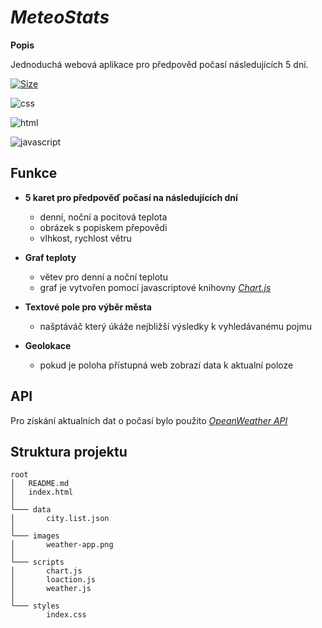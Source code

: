 
# *MeteoStats*
**Popis**

Jednoduchá webová aplikace pro předpověd počasí následujících 5 dní.





[![Size](https://img.shields.io/github/repo-size/2001Marty/weatherapp?color=red&label=velikost%20projektu)](https://github/directory-file-count/:user/:repo)

![css](https://img.shields.io/badge/-CSS3-blue)

![html](https://img.shields.io/badge/-HTML5-blue) 

![javascript](https://img.shields.io/badge/-JavaScript-blue)


## Funkce

- **5 karet pro předpověď počasí na následujících dní**
    - denní, noční a pocitová teplota
    - obrázek s popiskem přepovědi
    - vlhkost, rychlost větru

- **Graf teploty**
    - větev pro denní a noční teplotu
    - graf je vytvořen pomocí javascriptové knihovny [*Chart.js*](https://www.chartjs.org)

- **Textové pole pro výběr města**
    - našptáváč který úkáže nejbližší výsledky k vyhledávanému pojmu

- **Geolokace**
    - pokud je poloha přístupná web zobrazí data k aktualní poloze


## API 

Pro získání aktualních dat o počasí bylo použito [*OpeanWeather API*](https://openweathermap.org/api)



## Struktura projektu
```
root
│   README.md
│   index.html  
│
└─── data
│       city.list.json
│   
└─── images
│       weather-app.png
│       
└─── scripts
│       chart.js 
│       loaction.js
│       weather.js
│
└─── styles
        index.css
```
